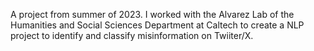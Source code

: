 A project from summer of 2023. I worked with the Alvarez Lab of the Humanities and Social Sciences Department at Caltech to create a NLP project to identify and classify misinformation on Twiiter/X.
